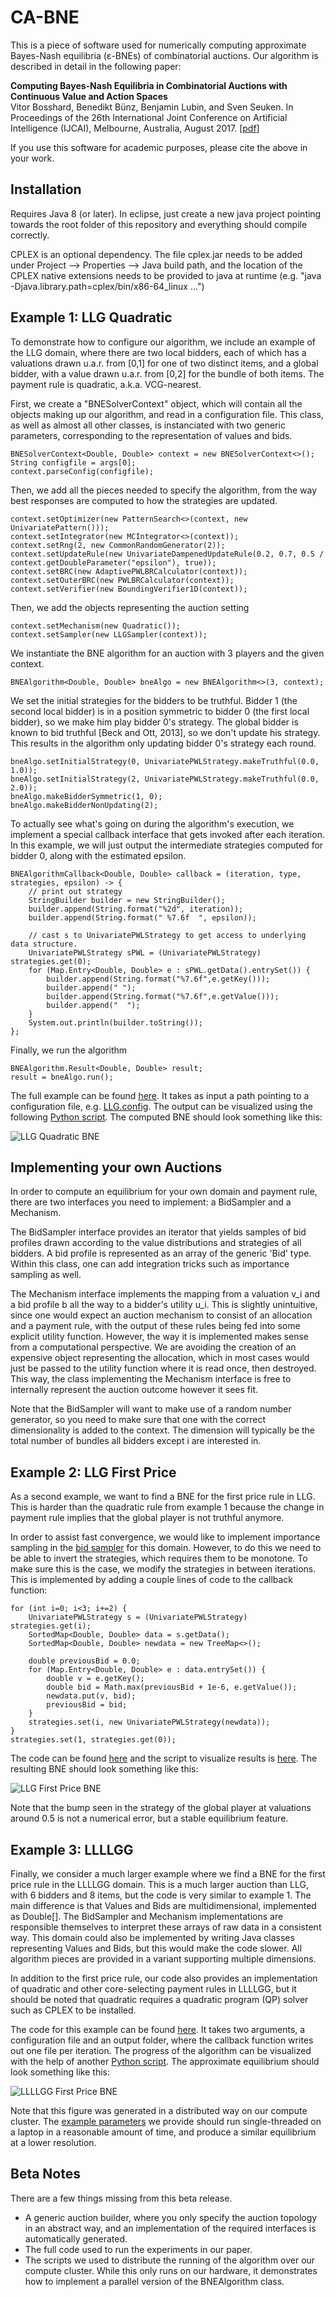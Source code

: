 # CA-BNE


This is a piece of software used for numerically computing approximate Bayes-Nash equilibria (ε-BNEs) of combinatorial auctions. Our algorithm is described in detail in the following paper:

**Computing Bayes-Nash Equilibria in Combinatorial Auctions with Continuous Value and Action Spaces**  
Vitor Bosshard, Benedikt Bünz, Benjamin Lubin, and Sven Seuken. In Proceedings of the 26th International Joint Conference on Artificial Intelligence (IJCAI), Melbourne, Australia, August 2017. [[pdf](http://www.ifi.uzh.ch/ce/publications/BNE_Bosshard_et_al_IJCAI_2017-long.pdf)]

If you use this software for academic purposes, please cite the above in your work.


## Installation

Requires Java 8 (or later). In eclipse, just create a new java project pointing towards the root folder of this repository and everything should compile correctly.

CPLEX is an optional dependency. The file cplex.jar needs to be added under Project --> Properties --> Java build path, and the location of the CPLEX native extensions needs to be provided to java at runtime (e.g. "java -Djava.library.path=cplex/bin/x86-64_linux ...")


## Example 1: LLG Quadratic

To demonstrate how to configure our algorithm, we include an example of the LLG domain, where there are two local bidders, each of which has a valuations drawn u.a.r. from [0,1] for one of two distinct items, and a global bidder, with a value drawn u.a.r. from [0,2] for the bundle of both items. The payment rule is quadratic, a.k.a. VCG-nearest.

First, we create a "BNESolverContext" object, which will contain all the objects making up our algorithm, and read in a configuration file. This class, as well as almost all other classes, is instanciated with two generic parameters, corresponding to the representation of values and bids.

	BNESolverContext<Double, Double> context = new BNESolverContext<>();
	String configfile = args[0];
	context.parseConfig(configfile);

Then, we add all the pieces needed to specify the algorithm, from the way best responses are computed to how the strategies are updated.

	context.setOptimizer(new PatternSearch<>(context, new UnivariatePattern()));
	context.setIntegrator(new MCIntegrator<>(context));
	context.setRng(2, new CommonRandomGenerator(2));
	context.setUpdateRule(new UnivariateDampenedUpdateRule(0.2, 0.7, 0.5 / context.getDoubleParameter("epsilon"), true));
	context.setBRC(new AdaptivePWLBRCalculator(context));
	context.setOuterBRC(new PWLBRCalculator(context));
	context.setVerifier(new BoundingVerifier1D(context));

Then, we add the objects representing the auction setting

	context.setMechanism(new Quadratic());
	context.setSampler(new LLGSampler(context));

We instantiate the BNE algorithm for an auction with 3 players and the given context.

	BNEAlgorithm<Double, Double> bneAlgo = new BNEAlgorithm<>(3, context);

We set the initial strategies for the bidders to be truthful. Bidder 1 (the second local bidder) is in a position symmetric to bidder 0 (the first local bidder), so we make him play bidder 0's strategy. The global bidder is known to bid truthful [Beck and Ott, 2013], so we don't update his strategy. This results in the algorithm only updating bidder 0's strategy each round.

	bneAlgo.setInitialStrategy(0, UnivariatePWLStrategy.makeTruthful(0.0, 1.0));
	bneAlgo.setInitialStrategy(2, UnivariatePWLStrategy.makeTruthful(0.0, 2.0));
	bneAlgo.makeBidderSymmetric(1, 0);
	bneAlgo.makeBidderNonUpdating(2);

To actually see what's going on during the algorithm's execution, we implement a special callback interface that gets invoked after each iteration. In this example, we will just output the intermediate strategies computed for bidder 0, along with the estimated epsilon.

	BNEAlgorithmCallback<Double, Double> callback = (iteration, type, strategies, epsilon) -> {
		// print out strategy
		StringBuilder builder = new StringBuilder();
		builder.append(String.format("%2d", iteration));
		builder.append(String.format(" %7.6f  ", epsilon));

		// cast s to UnivariatePWLStrategy to get access to underlying data structure.
		UnivariatePWLStrategy sPWL = (UnivariatePWLStrategy) strategies.get(0);
		for (Map.Entry<Double, Double> e : sPWL.getData().entrySet()) {
			builder.append(String.format("%7.6f",e.getKey()));
			builder.append(" ");
			builder.append(String.format("%7.6f",e.getValue()));
			builder.append("  ");
		}
		System.out.println(builder.toString());
	};

Finally, we run the algorithm

	BNEAlgorithm.Result<Double, Double> result;
	result = bneAlgo.run();

The full example can be found [here](src/ch/uzh/ifi/ce/cabne/examples/LLGQuadratic.java). It takes as input a path pointing to a configuration file, e.g. [LLG.config](config/LLG.config).
The output can be visualized using the following [Python script](misc/scripts/llg_anim_BNE.py). The computed BNE should look something like this:

![LLG Quadratic BNE](misc/plots/LLGQuadratic.png)


## Implementing your own Auctions

In order to compute an equilibrium for your own domain and payment rule, there are two interfaces you need to implement: a BidSampler and a Mechanism.

The BidSampler interface provides an iterator that yields samples of bid profiles drawn according to the value distributions and strategies of all bidders. A bid profile is represented as an array of the generic 'Bid' type. Within this class, one can add integration tricks such as importance sampling as well.

The Mechanism interface implements the mapping from a valuation v_i and a bid profile b all the way to a bidder's utility u_i.
This is slightly unintuitive, since one would expect an auction mechanism to consist of an allocation and a payment rule, with the output of these rules being fed into some explicit utility function. However, the way it is implemented makes sense from a computational perspective. We are avoiding the creation of an expensive object representing the allocation, which in most cases would just be passed to the utility function where it is read once, then destroyed. This way, the class implementing the Mechanism interface is free to internally represent the auction outcome however it sees fit.

Note that the BidSampler will want to make use of a random number generator, so you need to make sure that one with the correct dimensionality is added to the context. The dimension will typically be the total number of bundles all bidders except i are interested in.


## Example 2: LLG First Price

As a second example, we want to find a BNE for the first price rule in LLG. This is harder than the quadratic rule from example 1 because the change in payment rule implies that the global player is not truthful anymore.

In order to assist fast convergence, we would like to implement importance sampling in the [bid sampler](src/ch/uzh/ifi/ce/cabne/domains/FirstPriceLLG/FirstPriceLLGSampler.java) for this domain.
However, to do this we need to be able to invert the strategies, which requires them to be monotone.
To make sure this is the case, we modify the strategies in between iterations. This is implemented by adding a couple lines of code to the callback function:

	for (int i=0; i<3; i+=2) {
		UnivariatePWLStrategy s = (UnivariatePWLStrategy) strategies.get(i);
		SortedMap<Double, Double> data = s.getData();
		SortedMap<Double, Double> newdata = new TreeMap<>();
		
		double previousBid = 0.0;
		for (Map.Entry<Double, Double> e : data.entrySet()) {
			double v = e.getKey();
			double bid = Math.max(previousBid + 1e-6, e.getValue());
			newdata.put(v, bid);
			previousBid = bid;
		}
		strategies.set(i, new UnivariatePWLStrategy(newdata));
	}
	strategies.set(1, strategies.get(0));

The code can be found [here](src/ch/uzh/ifi/ce/cabne/examples/LLGFirstPrice.java) and the script to visualize results is [here](misc/scripts/llg_fp_anim_BNE.py). The resulting BNE should look something like this:

![LLG First Price BNE](misc/plots/LLGFirstPrice.png)

Note that the bump seen in the strategy of the global player at valuations around 0.5 is not a numerical error, but a stable equilibrium feature.


## Example 3: LLLLGG

Finally, we consider a much larger example where we find a BNE for the first price rule in the LLLLGG domain. This is a much larger auction than LLG, with 6 bidders and 8 items, but the code is very similar to example 1. The main difference is that Values and Bids are multidimensional, implemented as Double[]. The BidSampler and Mechanism implementations are responsible themselves to interpret these arrays of raw data in a consistent way. This domain could also be implemented by writing Java classes representing Values and Bids, but this would make the code slower. All algorithm pieces are provided in a variant supporting multiple dimensions.

In addition to the first price rule, our code also provides an implementation of quadratic and other core-selecting payment rules in LLLLGG, but it should be noted that quadratic requires a quadratic program (QP) solver such as CPLEX to be installed.

The code for this example can be found  [here](src/ch/uzh/ifi/ce/cabne/examples/LLLLGGFirstPrice.java).
It takes two arguments, a configuration file and an output folder, where the callback function writes out one file per iteration. 
The progress of the algorithm can be visualized with the help of another [Python script](misc/scripts/llllgg_anim_BNE.py). The approximate equilibrium should look something like this:

![LLLLGG First Price BNE](misc/plots/LLLLGGFirstPrice.png)

Note that this figure was generated in a distributed way on our compute cluster. The [example parameters](config/LLLLGG.config) we provide should run single-threaded on a laptop in a reasonable amount of time, and produce a similar equilibrium at a lower resolution.

## Beta Notes

There are a few things missing from this beta release.
* A generic auction builder, where you only specify the auction topology in an abstract way, and an implementation of the required interfaces is automatically generated.
* The full code used to run the experiments in our paper.
* The scripts we used to distribute the running of the algorithm over our compute cluster. While this only runs on our hardware, it demonstrates how to implement a parallel version of the BNEAlgorithm class.


 








